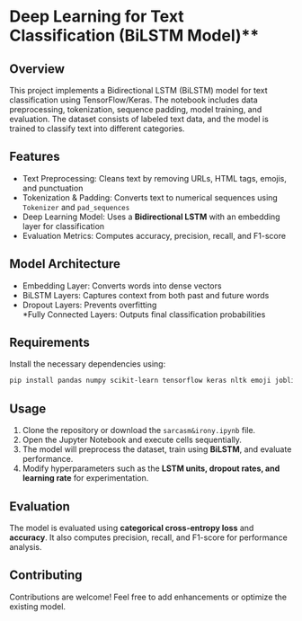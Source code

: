 # Deep Learning for Text Classification (BiLSTM Model)**  

## Overview  
This project implements a Bidirectional LSTM (BiLSTM) model for text classification using TensorFlow/Keras. The notebook includes data preprocessing, tokenization, sequence padding, model training, and evaluation. The dataset consists of labeled text data, and the model is trained to classify text into different categories.  

## Features 
- Text Preprocessing: Cleans text by removing URLs, HTML tags, emojis, and punctuation  
- Tokenization & Padding: Converts text to numerical sequences using `Tokenizer` and `pad_sequences`  
- Deep Learning Model: Uses a **Bidirectional LSTM** with an embedding layer for classification  
- Evaluation Metrics: Computes accuracy, precision, recall, and F1-score  

## Model Architecture
- Embedding Layer: Converts words into dense vectors  
- BiLSTM Layers: Captures context from both past and future words  
- Dropout Layers: Prevents overfitting  
  *Fully Connected Layers: Outputs final classification probabilities  

## Requirements 
Install the necessary dependencies using:  
```bash
pip install pandas numpy scikit-learn tensorflow keras nltk emoji joblib torch
```  

## Usage
1. Clone the repository or download the `sarcasm&irony.ipynb` file.  
2. Open the Jupyter Notebook and execute cells sequentially.  
3. The model will preprocess the dataset, train using **BiLSTM**, and evaluate performance.  
4. Modify hyperparameters such as the **LSTM units, dropout rates, and learning rate** for experimentation.  

## **Evaluation**  
The model is evaluated using **categorical cross-entropy loss** and **accuracy**. It also computes precision, recall, and F1-score for performance analysis.  

## Contributing 
Contributions are welcome! Feel free to add enhancements or optimize the existing model.

